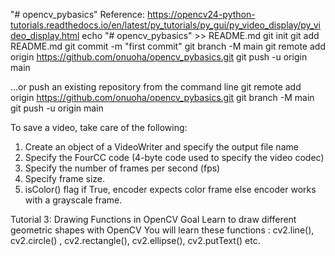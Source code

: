 "# opencv_pybasics" 
Reference: https://opencv24-python-tutorials.readthedocs.io/en/latest/py_tutorials/py_gui/py_video_display/py_video_display.html
echo "# opencv_pybasics" >> README.md
git init
git add README.md
git commit -m "first commit"
git branch -M main
git remote add origin https://github.com/onuoha/opencv_pybasics.git
git push -u origin main

…or push an existing repository from the command line
git remote add origin https://github.com/onuoha/opencv_pybasics.git
git branch -M main
git push -u origin main

To save a video, take care of the following:
1. Create an object of a VideoWriter and specify the output file name
2. Specify the FourCC code (4-byte code used to specify the video codec)
3. Specify the number of frames per second (fps)
4. Specify frame size.
5. isColor() flag if True, encoder expects color frame else encoder works with a grayscale frame.

Tutorial 3: Drawing Functions in OpenCV
Goal
Learn to draw different geometric shapes with OpenCV
You will learn these functions : cv2.line(), cv2.circle() , cv2.rectangle(), cv2.ellipse(), cv2.putText() etc.
